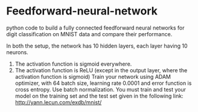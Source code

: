 # Feedforward-neural-network
 python code to build a fully connected feedforward neural networks for digit classification on MNIST data and compare their performance.
 
In both the setup, the
network has 10 hidden layers, each layer having 10 neurons.
1. The activation function is sigmoid everywhere.
2. The activation function is ReLU (except in the output layer, where the activation function is
sigmoid)
Train your network using ADAM optimizer, with 64 batch size, learning rate 0.0001 and error function is
cross entropy. Use batch normalization. You must train and test your model on the training set and the
test set given in the following link: http://yann.lecun.com/exdb/mnist/ 
